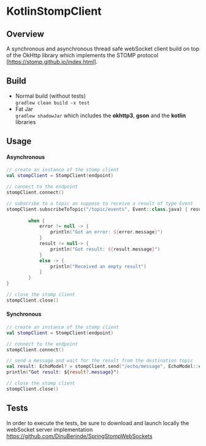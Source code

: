 # KotlinStompClient

## Overview
A synchronous and asynchronous thread safe webSocket client build on top of the OkHttp library
 which implements the STOMP protocol [https://stomp.github.io/index.html].

## Build
- Normal build (without tests)      
  `gradlew clean build -x test`
- Fat Jar     
  `gradlew shadowJar` which includes the **okhttp3**, **gson** and the **kotlin** libraries


## Usage

#### Asynchronous

```kotlin
// create an instance of the stomp client
val stompClient = StompClient(endpoint)

// connect to the endpoint
stompClient.connect()

// subscribe to a topic an suppose to receive a result of type Event
stompClient.subscribeToTopic("/topic/events", Event::class.java) { result, error -> 
      
        when {
            error != null -> {
                println("Got an error: ${error.message}")
            }
            result != null-> {
                println("Got result: ${result.message}")
            }
            else -> {
                println("Received an empty result")
            }
        }
}

// close the stomp client
stompClient.close()
```


#### Synchronous

```kotlin
// create an instance of the stomp client
val stompClient = StompClient(endpoint)

// connect to the endpoint
stompClient.connect()

// send a message and wait for the result from the destination topic 
val result: EchoModel? = stompClient.send("/echo/message", EchoModel::class.java, EchoModel("hello world"))
println("Got result: ${result?.message}")

// close the stomp client
stompClient.close()
```

## Tests
In order to execute the tests, be sure to download and launch 
locally the webSocket server implementation https://github.com/DinuBerinde/SpringStompWebSockets  